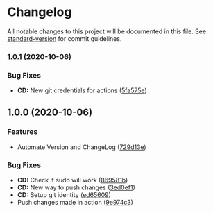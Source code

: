 # Changelog

All notable changes to this project will be documented in this file. See [standard-version](https://github.com/conventional-changelog/standard-version) for commit guidelines.

### [1.0.1](https://github.com/HCI901E20/P9-Embedded/compare/v1.0.0...v1.0.1) (2020-10-06)


### Bug Fixes

* **CD:** New git credentials for actions ([5fa575e](https://github.com/HCI901E20/P9-Embedded/commit/5fa575ed20dd4c1fa9465e14b223d634b8674398))

## 1.0.0 (2020-10-06)


### Features

* Automate Version and ChangeLog ([729d13e](https://github.com/HCI901E20/P9-Embedded/commit/729d13e5fd8671f05b87dbf9ded9ea6aaf0fae5f))


### Bug Fixes

* **CD:** Check if sudo will work ([869581b](https://github.com/HCI901E20/P9-Embedded/commit/869581b43de6517bd0e1e02e48b0a7aad6e37e0f))
* **CD:** New way to push changes ([3ed0ef1](https://github.com/HCI901E20/P9-Embedded/commit/3ed0ef10a55cd40c45256390bf622b46c5323284))
* **CD:** Setup git identity ([ed65609](https://github.com/HCI901E20/P9-Embedded/commit/ed65609920a3ab8aea820a0734f36dbdd0e5964d))
* Push changes made in action ([9e974c3](https://github.com/HCI901E20/P9-Embedded/commit/9e974c3e0b59ffcaa3b511d5d5c9f439577a67de))
